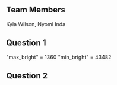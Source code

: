 ## Team Members
Kyla Wilson, Nyomi Inda

## Question 1
"max_bright" = 1360
"min_bright" = 43482

## Question 2

